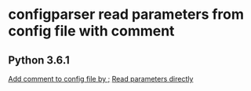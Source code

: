 # configparser read parameters from config file with comment


## Python 3.6.1

[Add comment to config file by ;](config.ini)
[Read parameters directly](read_cfg_with_comment_by_py36.py)



